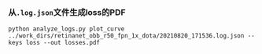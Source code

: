 ### 从`.log.json`文件生成loss的PDF
```shell
python analyze_logs.py plot_curve ../work_dirs/retinanet_obb_r50_fpn_1x_dota/20210820_171536.log.json --keys loss --out losses.pdf
```

